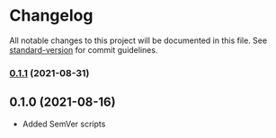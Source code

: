# Changelog

All notable changes to this project will be documented in this file. See [standard-version](https://github.com/conventional-changelog/standard-version) for commit guidelines.

### [0.1.1](https://github.com/mangata-finance/mangata-bridge/compare/v0.1.0...v0.1.1) (2021-08-31)

## 0.1.0 (2021-08-16)

- Added SemVer scripts
